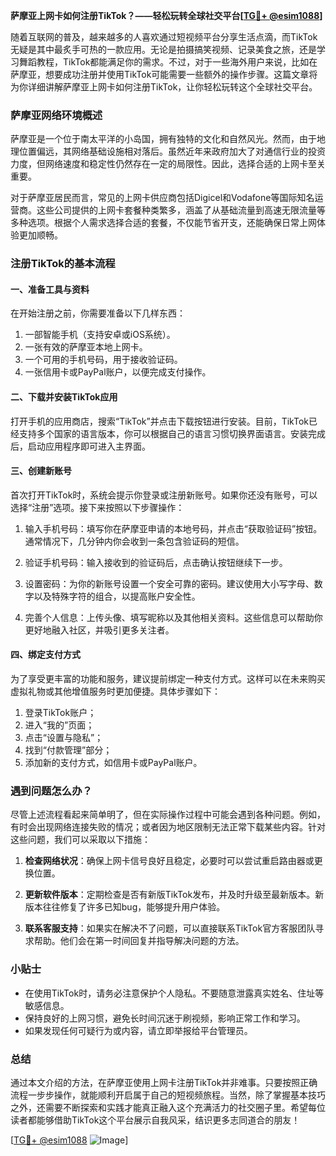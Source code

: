 **萨摩亚上网卡如何注册TikTok？——轻松玩转全球社交平台[[TG💪+ @esim1088](https://t.me/s/esim1088)]**

随着互联网的普及，越来越多的人喜欢通过短视频平台分享生活点滴，而TikTok无疑是其中最炙手可热的一款应用。无论是拍摄搞笑视频、记录美食之旅，还是学习舞蹈教程，TikTok都能满足你的需求。不过，对于一些海外用户来说，比如在萨摩亚，想要成功注册并使用TikTok可能需要一些额外的操作步骤。这篇文章将为你详细讲解萨摩亚上网卡如何注册TikTok，让你轻松玩转这个全球社交平台。

### 萨摩亚网络环境概述

萨摩亚是一个位于南太平洋的小岛国，拥有独特的文化和自然风光。然而，由于地理位置偏远，其网络基础设施相对落后。虽然近年来政府加大了对通信行业的投资力度，但网络速度和稳定性仍然存在一定的局限性。因此，选择合适的上网卡至关重要。

对于萨摩亚居民而言，常见的上网卡供应商包括Digicel和Vodafone等国际知名运营商。这些公司提供的上网卡套餐种类繁多，涵盖了从基础流量到高速无限流量等多种选项。根据个人需求选择合适的套餐，不仅能节省开支，还能确保日常上网体验更加顺畅。

### 注册TikTok的基本流程

#### 一、准备工具与资料

在开始注册之前，你需要准备以下几样东西：
1. 一部智能手机（支持安卓或iOS系统）。
2. 一张有效的萨摩亚本地上网卡。
3. 一个可用的手机号码，用于接收验证码。
4. 一张信用卡或PayPal账户，以便完成支付操作。

#### 二、下载并安装TikTok应用

打开手机的应用商店，搜索“TikTok”并点击下载按钮进行安装。目前，TikTok已经支持多个国家的语言版本，你可以根据自己的语言习惯切换界面语言。安装完成后，启动应用程序即可进入主界面。

#### 三、创建新账号

首次打开TikTok时，系统会提示你登录或注册新账号。如果你还没有账号，可以选择“注册”选项。接下来按照以下步骤操作：

1. 输入手机号码：填写你在萨摩亚申请的本地号码，并点击“获取验证码”按钮。通常情况下，几分钟内你会收到一条包含验证码的短信。
   
2. 验证手机号码：输入接收到的验证码后，点击确认按钮继续下一步。
   
3. 设置密码：为你的新账号设置一个安全可靠的密码。建议使用大小写字母、数字以及特殊字符的组合，以提高账户安全性。
   
4. 完善个人信息：上传头像、填写昵称以及其他相关资料。这些信息可以帮助你更好地融入社区，并吸引更多关注者。

#### 四、绑定支付方式

为了享受更丰富的功能和服务，建议提前绑定一种支付方式。这样可以在未来购买虚拟礼物或其他增值服务时更加便捷。具体步骤如下：

1. 登录TikTok账户；
2. 进入“我的”页面；
3. 点击“设置与隐私”；
4. 找到“付款管理”部分；
5. 添加新的支付方式，如信用卡或PayPal账户。

### 遇到问题怎么办？

尽管上述流程看起来简单明了，但在实际操作过程中可能会遇到各种问题。例如，有时会出现网络连接失败的情况；或者因为地区限制无法正常下载某些内容。针对这些问题，我们可以采取以下措施：

1. **检查网络状况**：确保上网卡信号良好且稳定，必要时可以尝试重启路由器或更换位置。
   
2. **更新软件版本**：定期检查是否有新版TikTok发布，并及时升级至最新版本。新版本往往修复了许多已知bug，能够提升用户体验。
   
3. **联系客服支持**：如果实在解决不了问题，可以直接联系TikTok官方客服团队寻求帮助。他们会在第一时间回复并指导解决问题的方法。

### 小贴士

- 在使用TikTok时，请务必注意保护个人隐私。不要随意泄露真实姓名、住址等敏感信息。
- 保持良好的上网习惯，避免长时间沉迷于刷视频，影响正常工作和学习。
- 如果发现任何可疑行为或内容，请立即举报给平台管理员。

### 总结

通过本文介绍的方法，在萨摩亚使用上网卡注册TikTok并非难事。只要按照正确流程一步步操作，就能顺利开启属于自己的短视频旅程。当然，除了掌握基本技巧之外，还需要不断探索和实践才能真正融入这个充满活力的社交圈子里。希望每位读者都能够借助TikTok这个平台展示自我风采，结识更多志同道合的朋友！

[[TG💪+ @esim1088](https://t.me/s/esim1088) ![Image](https://i.postimg.cc/4NQfJmqS/Snipaste-2025-05-13-00-14-12.png)]